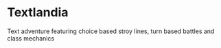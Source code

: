 # Textlandia
 Text adventure featuring choice based stroy lines, turn based battles and class mechanics 
